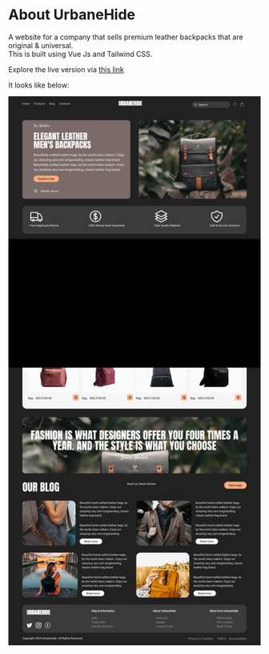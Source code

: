 # About UrbaneHide
A website for a company that sells premium leather backpacks that are original & universal. \
This is built using Vue Js and Tailwind CSS.

Explore the live version via 
<a href="https://urbane-hide.vercel.app/"> this link</a>


It looks like below:


<img src="screens/urban.jpg" width="900"/>
